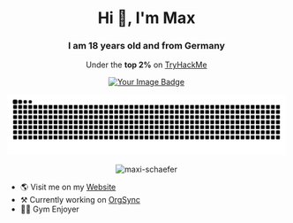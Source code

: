 <h1 align="center">Hi 👋, I'm Max</h1>
<h3 align="center">I am 18 years old and from Germany</h3>

<p align="center">Under the <strong>top 2%</strong> on <a href="tryhackme.com">TryHackMe</a></p>
<p align="center"><a target="_blank" href="https://tryhackme.com/r/p/Maxi.Schaefer"><img src="https://tryhackme-badges.s3.amazonaws.com/Maxi.Schaefer.png" alt="Your Image Badge" /></a></p>

<p align="center"> <img src="https://raw.githubusercontent.com/maxi-schaefer/maxi-schaefer/fa319badeda57133f5f818722eb56c04feb11551/github-contribution-grid-snake-dark.svg" alt="maxi-schaefer" /> </p>

<p align="center"> <img src="https://komarev.com/ghpvc/?username=maxi-schaefer&label=Am%20I%20fame%20yet?&color=1f3a60&style=for-the-badge" alt="maxi-schaefer" /> </p>

- 🌎 Visit me on my [Website](https://gokimax.dev)
- ⚒️ Currently working on [OrgSync](https://orgsync.io)
- 🏋🏻 Gym Enjoyer
